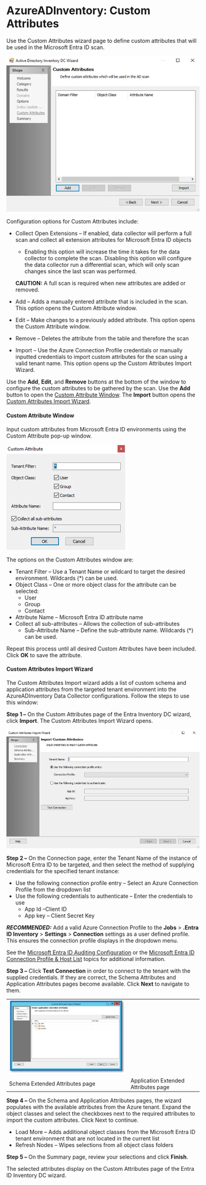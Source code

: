 # AzureADInventory: Custom Attributes

Use the Custom Attributes wizard page to define custom attributes that will be used in the Microsoft
Entra ID scan.

![Entra ID Inventory Data Collector Wizard Custom Attributes page](../../../../../../static/img/product_docs/accessanalyzer/admin/datacollector/adinventory/customattributes.webp)

Configuration options for Custom Attributes include:

- Collect Open Extensions – If enabled, data collector will perform a full scan and collect all
  extension attributes for Microsoft Entra ID objects

    - Enabling this option will increase the time it takes for the data collector to complete the
      scan. Disabling this option will configure the data collector run a differential scan, which
      will only scan changes since the last scan was performed.

    **CAUTION:** A full scan is required when new attributes are added or removed.

- Add – Adds a manually entered attribute that is included in the scan. This option opens the Custom
  Attribute window.
- Edit – Make changes to a previously added attribute. This option opens the Custom Attribute
  window.
- Remove – Deletes the attribute from the table and therefore the scan
- Import – Use the Azure Connection Profile credentials or manually inputted credentials to import
  custom attributes for the scan using a valid tenant name. This option opens up the Custom
  Attributes Import Wizard.

Use the **Add**, **Edit**, and **Remove** buttons at the bottom of the window to configure the
custom attributes to be gathered by the scan. Use the **Add** button to open the
[Custom Attribute Window](#custom-attribute-window). The **Import** button opens the
[Custom Attributes Import Wizard](#custom-attributes-import-wizard).

#### Custom Attribute Window

Input custom attributes from Microsoft Entra ID environments using the Custom Attribute pop-up
window.

![Custom Attribute Window](../../../../../../static/img/product_docs/accessanalyzer/admin/datacollector/azureadinventory/customattributewindow.webp)

The options on the Custom Attributes window are:

- Tenant Filter – Use a Tenant Name or wildcard to target the desired environment. Wildcards (\*)
  can be used.
- Object Class – One or more object class for the attribute can be selected:
    - User
    - Group
    - Contact
- Attribute Name – Microsoft Entra ID attribute name
- Collect all sub-attributes – Allows the collection of sub-attributes
    - Sub-Attribute Name – Define the sub-attribute name. Wildcards (\*) can be used.

Repeat this process until all desired Custom Attributes have been included. Click **OK** to save the
attribute.

#### Custom Attributes Import Wizard

The Custom Attributes Import wizard adds a list of custom schema and application attributes from the
targeted tenant environment into the AzureADInventory Data Collector configurations. Follow the
steps to use this window:

**Step 1 –** On the Custom Attributes page of the Entra Inventory DC wizard, click **Import**. The
Custom Attributes Import Wizard opens.

![Custom Attributes Import Wizard](../../../../../../static/img/product_docs/accessanalyzer/admin/datacollector/azureadinventory/customattributesimportwizard.webp)

**Step 2 –** On the Connection page, enter the Tenant Name of the instance of Microsoft Entra ID to
be targeted, and then select the method of supplying credentials for the specified tenant instance:

- Use the following connection profile entry – Select an Azure Connection Profile from the dropdown
  list
- Use the following credentials to authenticate – Enter the credentials to use
    - App Id –Client ID
    - App key – Client Secret Key

**_RECOMMENDED:_** Add a valid Azure Connection Profile to the **Jobs** > **.Entra ID Inventory** >
**Settings** > **Connection** settings as a user defined profile. This ensures the connection
profile displays in the dropdown menu.

See the [Microsoft Entra ID Auditing Configuration](../../../config/entraid/access.md) or the
[Microsoft Entra ID Connection Profile & Host List](configurejob.md) topics for additional
information.

**Step 3 –** Click **Test Connection** in order to connect to the tenant with the supplied
credentials. If they are correct, the Schema Attributes and Application Attributes pages become
available. Click **Next** to navigate to them.

|                                                                                                                                                                                                |                                                                                                                                                                                                          |
| ---------------------------------------------------------------------------------------------------------------------------------------------------------------------------------------------- | -------------------------------------------------------------------------------------------------------------------------------------------------------------------------------------------------------- |
| ![customattributesimportwizardschema](../../../../../../static/img/product_docs/accessanalyzer/admin/datacollector/azureadinventory/customattributesimportwizardapplication.webp) |
| Schema Extended Attributes page                                                                                                                                                                | Application Extended Attributes page                                                                                                                                                                     |

**Step 4 –** On the Schema and Application Attributes pages, the wizard populates with the available
attributes from the Azure tenant. Expand the object classes and select the checkboxes next to the
required attributes to import the custom attributes. Click Next to continue.

- Load More – Adds additional object classes from the Microsoft Entra ID tenant environment that are
  not located in the current list
- Refresh Nodes – Wipes selections from all object class folders

**Step 5 –** On the Summary page, review your selections and click **Finish**.

The selected attributes display on the Custom Attributes page of the Entra ID Inventory DC wizard.
